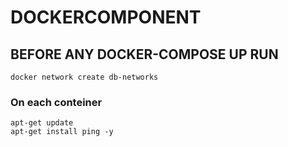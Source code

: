 # DOCKERCOMPONENT
## BEFORE ANY DOCKER-COMPOSE UP RUN 
```
docker network create db-networks
```

### On each conteiner
```
apt-get update
apt-get install ping -y
```